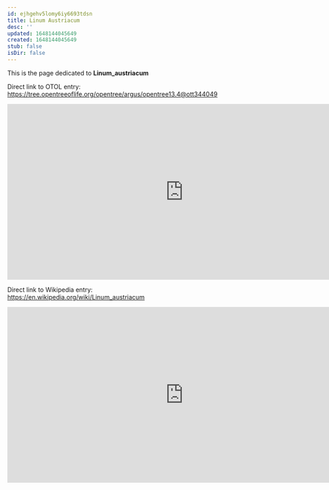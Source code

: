 ```yaml
---
id: ejhgehv5lomy6iy6693tdsn
title: Linum Austriacum
desc: ''
updated: 1648144045649
created: 1648144045649
stub: false
isDir: false
---
```

This is the page dedicated to **Linum_austriacum**


Direct link to OTOL entry: https://tree.opentreeoflife.org/opentree/argus/opentree13.4@ott344049



<html>
    <body>
    <iframe src="https://tree.opentreeoflife.org/opentree/argus/opentree13.4@ott344049"
    width="800" height="400" frameborder="0" allowfullscreen> </iframe>
    </body>
</html>
    


Direct link to Wikipedia entry: https://en.wikipedia.org/wiki/Linum_austriacum



<html>
    <body>
    <iframe src="https://en.wikipedia.org/wiki/Linum_austriacum"
    width="800" height="400" frameborder="0" allowfullscreen> </iframe>
    </body>
</html>
    
